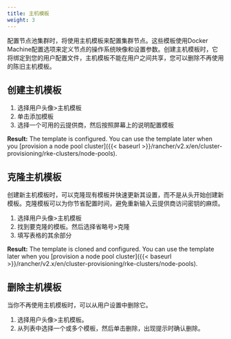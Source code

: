 ```yaml
---
title: 主机模板
weight: 3
---
```


配置节点池集群时，将使用主机模板来配置集群节点。这些模板使用Docker Machine配置选项来定义节点的操作系统映像和设置参数。创建主机模板时，它将绑定到您的用户配置文件，主机模板不能在用户之间共享，您可以删除不再使用的陈旧主机模板。

## 创建主机模板

1. 选择用户头像>主机模板
2. 单击添加模板
3. 选择一个可用的云提供商，然后按照屏幕上的说明配置模板

**Result:** The template is configured. You can use the template later when you [provision a node pool cluster]({{< baseurl >}}/rancher/v2.x/en/cluster-provisioning/rke-clusters/node-pools).

## 克隆主机模板

创建新主机模板时，可以克隆现有模板并快速更新其设置，而不是从头开始创建新模板。克隆模板可以为你节省配置时间，避免重新输入云提供商访问密钥的麻烦。

1. 选择用户头像>主机模板
2. 找到要克隆的模板。然后选择省略号>克隆
3. 填写表格的其余部分

**Result:** The template is cloned and configured. You can use the template later when you [provision a node pool cluster]({{< baseurl >}}/rancher/v2.x/en/cluster-provisioning/rke-clusters/node-pools).

## 删除主机模板

当你不再使用主机模板时，可以从用户设置中删除它。

1. 选择用户头像>主机模板。
2. 从列表中选择一个或多个模板，然后单击删除，出现提示时确认删除。